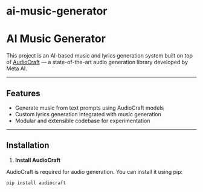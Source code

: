 # ai-music-generator
# AI Music Generator

This project is an AI-based music and lyrics generation system built on top of [AudioCraft](https://github.com/facebookresearch/audiocraft) — a state-of-the-art audio generation library developed by Meta AI.

---

## Features

- Generate music from text prompts using AudioCraft models
- Custom lyrics generation integrated with music generation
- Modular and extensible codebase for experimentation

---

## Installation

1. **Install AudioCraft**

AudioCraft is required for audio generation. You can install it using pip:

```bash
pip install audiocraft

